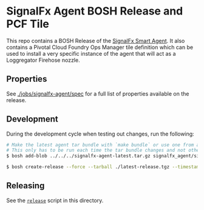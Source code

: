 # SignalFx Agent BOSH Release and PCF Tile

This repo contains a BOSH Release of the [SignalFx Smart
Agent](https://github.com/signalfx/signalfx-agent). It also contains a Pivotal
Cloud Foundry Ops Manager tile definition which can be used to install a very
specific instance of the agent that will act as a Loggregator Firehose nozzle.

## Properties

See [./jobs/signalfx-agent/spec](./jobs/signalfx-agent/spec) for a full list of
properties available on the release.


## Development

During the development cycle when testing out changes, run the following:

```sh
# Make the latest agent tar bundle with `make bundle` or use one from a Github release.
# This only has to be run each time the tar bundle changes and not otherwise.
$ bosh add-blob ../../../signalfx-agent-latest.tar.gz signalfx_agent/signalfx-agent.tar.gz

$ bosh create-release --force --tarball ./latest-release.tgz --timestamp-version
```


## Releasing

See the [`release`](./release) script in this directory.

